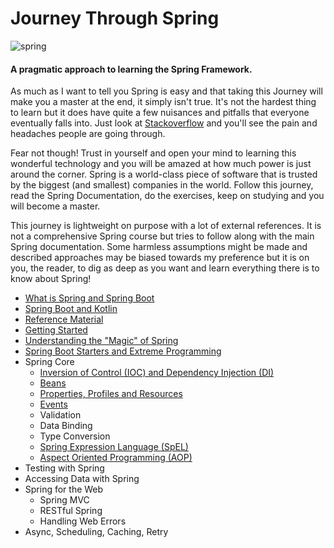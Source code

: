 Journey Through Spring 
======
![spring](https://user-images.githubusercontent.com/26745523/37191895-099bbea8-2328-11e8-8b88-657c49317c2d.png)

#### A pragmatic approach to learning the Spring Framework. 

As much as I want to tell you Spring is easy and that taking this Journey will make you a master at the end, it simply isn't true. It's not the hardest thing to learn but it does have quite a few nuisances and pitfalls that everyone eventually falls into. Just look at [Stackoverflow](https://stackoverflow.com/questions/tagged/spring) and you'll see the pain and headaches people are going through.

Fear not though! Trust in yourself and open your mind to learning this wonderful technology and you will be amazed at how much power is just around the corner. Spring is a world-class piece of software that is trusted by the biggest (and smallest) companies in the world. Follow this journey, read the Spring Documentation, do the exercises, keep on studying and you will become a master.

This journey is lightweight on purpose with a lot of external references. It is not a comprehensive Spring course but tries to follow along with the main Spring documentation. Some harmless assumptions might be made and described approaches may be biased towards my preference but it is on you, the reader, to dig as deep as you want and learn everything there is to know about Spring!

* [What is Spring and Spring Boot](./docs/what-is-spring)
* [Spring Boot and Kotlin](./docs/spring-kotlin)
* [Reference Material](./docs/references)
* [Getting Started](./docs/getting-started)
* [Understanding the "Magic" of Spring](./docs/spring-magic)
* [Spring Boot Starters and Extreme Programming](./docs/spring-extreme)
* Spring Core
  * [Inversion of Control (IOC) and Dependency Injection (DI)](./docs/spring-core/ioc-di)
  * [Beans](./docs/spring-core/beans)
  * [Properties, Profiles and Resources](./docs/spring-core/prop-profile-resources)
  * [Events](./docs/spring-core/events)
  * Validation
  * Data Binding
  * Type Conversion
  * [Spring Expression Language (SpEL)](./docs/spring-core/spel)
  * [Aspect Oriented Programming (AOP)](./docs/spring-core/aop)
* Testing with Spring
* Accessing Data with Spring
* Spring for the Web
  * Spring MVC
  * RESTful Spring
  * Handling Web Errors
* Async, Scheduling, Caching, Retry

